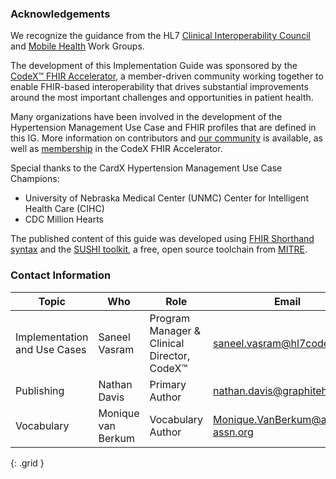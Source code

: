 ### Acknowledgements

We recognize the guidance from the HL7 [Clinical Interoperability Council](https://www.hl7.org/Special/committees/cic/index.cfm) and [Mobile Health](https://www.hl7.org/Special/committees/mobile/index.cfm) Work Groups.

The development of this Implementation Guide was sponsored by the [CodeX™ FHIR Accelerator](https://confluence.hl7.org/display/COD/CodeX+Home), a member-driven community working together to enable FHIR-based interoperability that drives substantial improvements around the most important challenges and opportunities in patient health.

Many organizations have been involved in the development of the Hypertension Management Use Case and FHIR profiles that are defined in this IG. More information on contributors and [our community](https://confluence.hl7.org/display/COD/CardX+-+Hypertension+Management) is available, as well as [membership](https://confluence.hl7.org/display/COD/CodeX+Membership) in the CodeX FHIR Accelerator.

Special thanks to the CardX Hypertension Management Use Case Champions: 
- University of Nebraska Medical Center (UNMC) Center for Intelligent Health Care (CIHC)  
- CDC Million Hearts

The published content of this guide was developed using [FHIR Shorthand syntax](http://hl7.org/fhir/uv/shorthand/) and the [SUSHI toolkit](https://fshschool.org/docs/sushi/), a free, open source toolchain from [MITRE](https://www.mitre.org).


### Contact Information

| Topic | Who | Role | Email |
|----|---|---|------|
| Implementation and Use Cases | Saneel Vasram | Program Manager & Clinical Director, CodeX™ | saneel.vasram@hl7codex.org |
| Publishing | Nathan Davis | Primary Author | nathan.davis@graphitehealth.io |
| Vocabulary | Monique van Berkum | Vocabulary Author | Monique.VanBerkum@ama-assn.org |
{: .grid }


